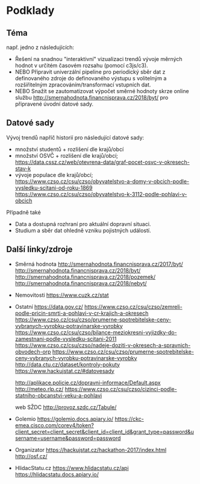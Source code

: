 # Podklady

## Téma 
např. jedno z následujících:
* Řešení na snadnou "interaktivní" vizualizaci trendů vývoje měrných hodnot v určitém časovém rozsahu (pomocí c3js/c3).
* NEBO Připravit univerzální pipeline pro periodický sběr dat z definovaného zdroje do definovaného výstupu s volitelným a rozšiřitelným zpracováním/transformací vstupních dat.
* NEBO Snažit se zautomatizovat výpočet směrné hodnoty skrze online službu http://smernahodnota.financnisprava.cz/2018/byt/ pro připravené úvodní datové sady.

## Datové sady		
Vývoj trendů napříč historií pro následující datové sady: 
* množství studentů + rozlišení dle krajů/obcí 
* množství OSVČ + rozlišení dle krajů/obcí; 
	https://data.cssz.cz/web/otevrena-data/graf-pocet-osvc-v-okresech-stav-k
* vývoje populace dle krajů/obcí; 
	https://www.czso.cz/csu/czso/obyvatelstvo-a-domy-v-obcich-podle-vysledku-scitani-od-roku-1869
	https://www.czso.cz/csu/czso/obyvatelstvo-k-3112-podle-pohlavi-v-obcich

Případně také
* Data a dostupná rozhraní pro aktuální dopravní situaci.
* Studium a sběr dat ohledně vzniku pojistných událostí. 

## Další linky/zdroje
* Směrná hodnota
	http://smernahodnota.financnisprava.cz/2017/byt/
	http://smernahodnota.financnisprava.cz/2018/byt/
	http://smernahodnota.financnisprava.cz/2018/pozemek/
	http://smernahodnota.financnisprava.cz/2018/nebyt/

* Nemovitosti
	https://www.cuzk.cz/stat
	
* Ostatní
	https://data.gov.cz/
	https://www.czso.cz/csu/czso/zemreli-podle-pricin-smrti-a-pohlavi-v-cr-krajich-a-okresech
	https://www.czso.cz/csu/czso/prumerne-spotrebitelske-ceny-vybranych-vyrobku-potravinarske-vyrobky
	https://www.czso.cz/csu/czso/bilance-meziokresni-vyjizdky-do-zamestnani-podle-vysledku-scitani-2011
	https://www.czso.cz/csu/czso/nadeje-doziti-v-okresech-a-spravnich-obvodech-orp
	https://www.czso.cz/csu/czso/prumerne-spotrebitelske-ceny-vybranych-vyrobku-potravinarske-vyrobky
	http://data.ctu.cz/dataset/kontroly-pokuty
	https://www.hackujstat.cz/#datovesady
	
	http://aplikace.policie.cz/dopravni-informace/Default.aspx
	http://meteo.rlp.cz/
	https://www.czso.cz/csu/czso/cizinci-podle-statniho-obcanstvi-veku-a-pohlavi
	
	web SŽDC http://provoz.szdc.cz/Tabule/
	
* Golemio
	https://golemio.docs.apiary.io/
	https://ckc-emea.cisco.com/corev4/token?client_secret=client_secret&client_id=client_id&grant_type=password&username=username&password=password

* Organizator
	https://hackujstat.cz/hackathon-2017/index.html
	http://osf.cz/

* HlidacStatu.cz
	https://www.hlidacstatu.cz/api
	https://hlidacstatu.docs.apiary.io/
